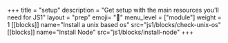 +++
title = "setup"
description = "Get setup with the main resources you'll need for JS1"
layout = "prep"
emoji= "🧰"
menu_level = ["module"]
weight = 1
[[blocks]]
name="Install a unix based os"
src="js1/blocks/check-unix-os"
[[blocks]]
name="Install Node"
src="js1/blocks/install-node"
+++
